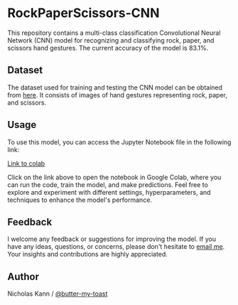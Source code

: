 # RockPaperScissors-CNN

This repository contains a multi-class classification Convolutional Neural Network (CNN) model for recognizing and classifying rock, paper, and scissors hand gestures. The current accuracy of the model is 83.1%.

## Dataset

The dataset used for training and testing the CNN model can be obtained from [here](https://www.kaggle.com/datasets/sanikamal/rock-paper-scissors-dataset). It consists of images of hand gestures representing rock, paper, and scissors. 

## Usage

To use this model, you can access the Jupyter Notebook file in the following link:

[Link to colab](https://colab.research.google.com/github/butter-my-toast/RockPaperScissors-CNN/blob/main/rps_multiclass.ipynb)

Click on the link above to open the notebook in Google Colab, where you can run the code, train the model, and make predictions. Feel free to explore and experiment with different settings, hyperparameters, and techniques to enhance the model's performance.

## Feedback

I welcome any feedback or suggestions for improving the model. If you have any ideas, questions, or concerns, please don't hesitate to [email me](mailto:nicholas.kann@gmail.com). Your insights and contributions are highly appreciated.

## Author
Nicholas Kann / [@butter-my-toast](https://github.com/butter-my-toast "butter-my-toast's github page")
